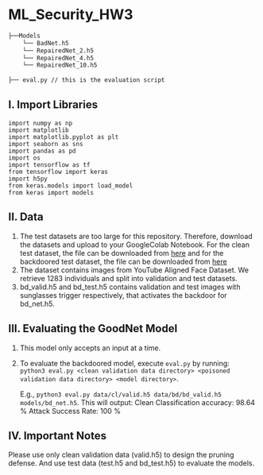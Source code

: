 # ML_Security_HW3
```bash
├──Models
    └── BadNet.h5
    └── RepairedNet_2.h5
    └── RepairedNet_4.h5
    └── RepairedNet_10.h5
    
├── eval.py // this is the evaluation script
```

## I. Import Libraries
    import numpy as np
    import matplotlib 
    import matplotlib.pyplot as plt
    import seaborn as sns
    import pandas as pd
    import os
    import tensorflow as tf
    from tensorflow import keras
    import h5py
    from keras.models import load_model
    from keras import models
   
## II. Data
   1. The test datasets are too large for this repository. Therefore, download the datasets and upload to your GoogleColab Notebook. For the clean test dataset, the file can be downloaded from [here](https://drive.google.com/file/d/1HpahIi-RcvtaRoly_TbuoBzWUaAjVDgt/view?usp=sharing) and for the backdoored test dataset, the file can be downloaded from [here](https://drive.google.com/file/d/1kxNACo0qFo8QdZgtGHvaA67p4h4RcNIy/view?usp=sharing)
   2. The dataset contains images from YouTube Aligned Face Dataset. We retrieve 1283 individuals and split into validation and test datasets.
   3. bd_valid.h5 and bd_test.h5 contains validation and test images with sunglasses trigger respectively, that activates the backdoor for bd_net.h5. 

## III. Evaluating the GoodNet Model
   1. This model only accepts an input at a time.
   2. To evaluate the backdoored model, execute `eval.py` by running:  
      `python3 eval.py <clean validation data directory> <poisoned validation data directory> <model directory>`.
      
      E.g., `python3 eval.py data/cl/valid.h5 data/bd/bd_valid.h5 models/bd_net.h5`. This will output:
      Clean Classification accuracy: 98.64 %
      Attack Success Rate: 100 %

## IV. Important Notes
Please use only clean validation data (valid.h5) to design the pruning defense. And use test data (test.h5 and bd_test.h5) to evaluate the models. 
